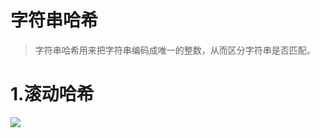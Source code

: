 # 字符串哈希

> 字符串哈希用来把字符串编码成唯一的整数，从而区分字符串是否匹配。

# 1.滚动哈希
![](https://note.youdao.com/yws/public/resource/bfce0e3d92cf4516094fe684a07f9b39/xmlnote/E320727ABCE440EF86F518221FCC9E86/9028)